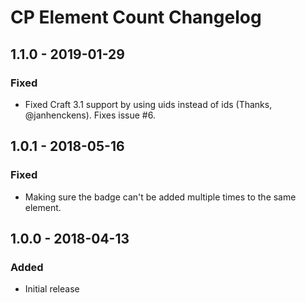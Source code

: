 # CP Element Count Changelog

## 1.1.0 - 2019-01-29
### Fixed
- Fixed Craft 3.1 support by using uids instead of ids (Thanks, @janhenckens). Fixes issue #6.

## 1.0.1 - 2018-05-16
### Fixed
- Making sure the badge can't be added multiple times to the same element. 

## 1.0.0 - 2018-04-13
### Added
- Initial release
